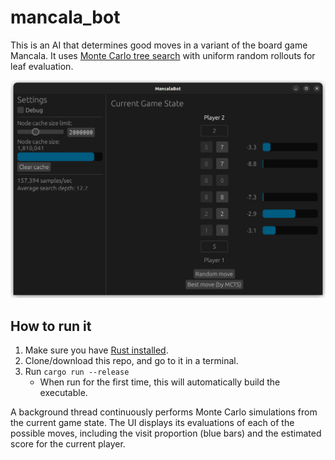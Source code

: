 # mancala_bot

This is an AI that determines good moves in a variant of the board game Mancala. It uses [Monte Carlo tree search](https://en.wikipedia.org/wiki/Monte_Carlo_tree_search) with uniform random rollouts for leaf evaluation.

![Screenshot of the GUI](screenshot.png)


## How to run it

1. Make sure you have [Rust installed](https://www.rust-lang.org/tools/install).
2. Clone/download this repo, and go to it in a terminal.
3. Run `cargo run --release`
    - When run for the first time, this will automatically build the executable.

A background thread continuously performs Monte Carlo simulations from the current game state. The UI displays its evaluations of each of the possible moves, including the visit proportion (blue bars) and the estimated score for the current player.
